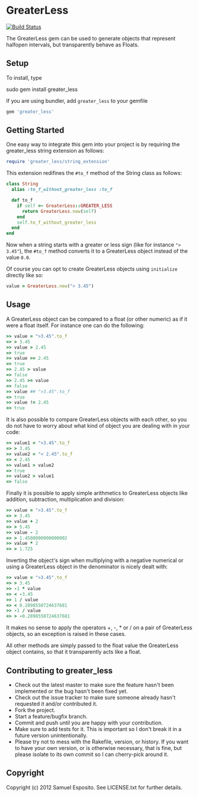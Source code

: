 # GreaterLess

[![Build Status](https://secure.travis-ci.org/esposito/greater_less.png)](http://travis-ci.org/esposito/greater_less)

The GreaterLess gem can be used to generate objects that represent
halfopen intervals, but transparently behave as Floats.

## Setup

To install, type

 sudo gem install greater_less

If you are using bundler, add `greater_less` to your gemfile

```bash
gem 'greater_less'
```

## Getting Started

One easy way to integrate this gem into your project is by requiring the greater_less
string extension as follows:

```ruby
require 'greater_less/string_extension'
```

This extension redifines the `#to_f` method of the String class as follows:

```ruby
class String
  alias :to_f_without_greater_less :to_f

  def to_f
    if self =~ GreaterLess::GREATER_LESS
      return GreaterLess.new(self)
    end
    self.to_f_without_greater_less
  end
end
```

Now when a string starts with a greater or less sign (like for instance
`"> 3.45"`), the `#to_f` method converts it to a GreaterLess object
instead of the value `0.0`.

Of course you can opt to create GreaterLess objects using `initialize` directly like so:

```ruby
value = GreaterLess.new("> 3.45")
```

## Usage

A GreaterLess object can be compared to a float (or other numeric) as if it were a
float itself. For instance one can do the following:

```ruby
>> value = ">3.45".to_f
=> > 3.45
>> value > 2.45
=> true
>> value >= 2.45
=> true
>> 2.45 > value
=> false
>> 2.45 >= value
=> false
>> value ## ">3.45".to_f
=> true
>> value != 2.45
=> true
```

It is also possible to compare GreaterLess objects with each other, so you
do not have to worry about what kind of object you are dealing with in your
code:

```ruby
>> value1 = ">3.45".to_f
=> > 3.45
>> value2 = "< 2.45".to_f
=> < 2.45
>> value1 > value2
=> true
>> value2 > value1
=> false
```

Finally it is possible to apply simple arithmetics to GreaterLess objects
like addition, subtraction, multiplication and division:

```ruby
>> value = ">3.45".to_f
=> > 3.45
>> value + 2
=> > 5.45
>> value - 2
=> > 1.4500000000000002
>> value * 2
=> > 1.725
```

Inverting the object's sign when multiplying with a negative numerical
or using a GreaterLess object in the denominator is nicely dealt with:

```ruby
>> value = ">3.45".to_f
=> > 3.45
>> -1 * value
=> < -3.45
>> 1 / value
=> < 0.2898550724637681
>> -1 / value
=> > -0.2898550724637681
```

It makes no sense to apply the operators +, -, * or / on a pair of GreaterLess
objects, so an exception is raised in these cases.

All other methods are simply passed to the float value the GreaterLess
object contains, so that it transparently acts like a float.

## Contributing to greater_less
 
* Check out the latest master to make sure the feature hasn't been implemented or the bug hasn't been fixed yet.
* Check out the issue tracker to make sure someone already hasn't requested it and/or contributed it.
* Fork the project.
* Start a feature/bugfix branch.
* Commit and push until you are happy with your contribution.
* Make sure to add tests for it. This is important so I don't break it in a future version unintentionally.
* Please try not to mess with the Rakefile, version, or history. If you want to have your own version, or is otherwise necessary, that is fine, but please isolate to its own commit so I can cherry-pick around it.

## Copyright

Copyright (c) 2012 Samuel Esposito. See LICENSE.txt for
further details.

